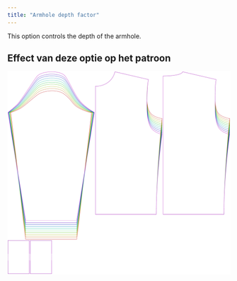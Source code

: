 ```yaml
---
title: "Armhole depth factor"
---
```


This option controls the depth of the armhole.

## Effect van deze optie op het patroon

![This image shows the effect of this option by superimposing several variants that have a different value for this option](sven_armholedepthfactor_sample.svg "Effect of this option on the pattern")
